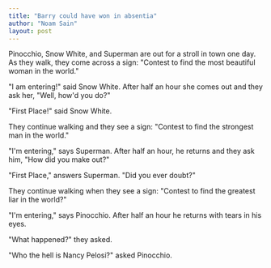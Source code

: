 ```yaml
---
title: "Barry could have won in absentia"
author: "Noam Sain"
layout: post
---
```


Pinocchio, Snow White, and Superman are out for a stroll in town one day. As they walk, they come across a sign: "Contest to find the most beautiful woman in the world."

"I am entering!" said Snow White. After half an hour she comes out and they ask her, "Well, how'd you do?"

"First Place!" said Snow White.

They continue walking and they see a sign: "Contest to find the strongest man in the world."

"I'm entering," says Superman. After half an hour, he returns and they ask him, "How did you make out?"

"First Place," answers Superman. "Did you ever doubt?"

They continue walking when they see a sign: "Contest to find the greatest liar in the world?"

"I'm entering," says Pinocchio. After half an hour he returns with tears in his eyes.

"What happened?" they asked.

"Who the hell is Nancy Pelosi?" asked Pinocchio.